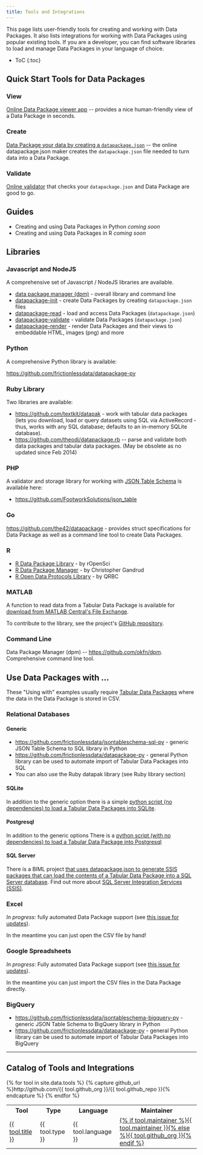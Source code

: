 ```yaml
---
title: Tools and Integrations
---
```


This page lists user-friendly tools for creating and working with Data Packages.  It also lists integrations for working with Data Packages using popular existing tools.  If you are a developer, you can find software libraries to load and manage Data Packages in your language of choice.

* ToC
{:toc}

## Quick Start Tools for Data Packages

### View

[Online Data Package viewer app][viewer-app] -- provides a nice human-friendly view of a Data Package in seconds.

[viewer-app]: http://data.okfn.org/tools/view

### Create

[Data Package your data by creating a `datapackage.json`][create-app] -- the online datapackage.json maker creates the <code>datapackage.json</code> file needed to turn data into a Data Package.

[create-app]: http://datapackagist.okfnlabs.org/

### Validate

[Online validator][validate-app] that checks your <code>datapackage.json</code> and Data Package are good to go.

[validate-app]: http://data.okfn.org/tools/validate

## Guides

* Creating and using Data Packages in Python *coming soon*
* Creating and using Data Packages in R *coming soon*

## Libraries

### Javascript and NodeJS

A comprehensive set of Javascript / NodeJS libraries are available.

* <a href="https://github.com/frictionlessdata/dpm">data package manager (dpm)</a> - overall library and command line
* <a href="https://github.com/frictionlessdata/datapackage-init-js">datapackage-init</a> - create Data Packages by creating <code>datapackage.json</code> files
* <a href="https://github.com/frictionlessdata/datapackage-read-js">datapackage-read</a> - load and access Data Packages (<code>datapackage.json</code>)
* <a href="https://github.com/frictionlessdata/datapackage-validate-js">datapackage-validate</a> - validate Data Packages (<code>datapackage.json</code>)
* <a href="https://github.com/frictionlessdata/datapackage-render-js">datapackage-render</a> - render Data Packages and their views to embeddable HTML, images (png) and more

### Python

A comprehensive Python library is available:

<https://github.com/frictionlessdata/datapackage-py>

### Ruby Library

Two libraries are available:

* <https://github.com/textkit/datapak> - work with tabular data packages (lets you download, load or query datasets using SQL via ActiveRecord - thus, works with any SQL database; defaults to an in-memory SQLite database).
* <https://github.com/theodi/datapackage.rb> -- parse and validate both data packages and tabular data packages. (May be obsolete as no updated since Feb 2014)

### PHP

A validator and storage library for working with [JSON Table Schema](http://frictionlessdata.io/guides/json-table-schema/) is available here:

* <https://github.com/FootworkSolutions/json_table>

### Go

<https://github.com/the42/datapackage> - provides struct specifications for Data Package as well as a command line tool to create Data Packages.

### R

* <a href="https://github.com/ropenscilabs/datapkg">R Data Package Library</a> - by rOpenSci
* <a href="https://github.com/christophergandrud/dpmr">R Data Package Manager</a> - by Christopher Gandrud
* <a href="https://github.com/QBRC/RODProt">R Open Data Protocols Library</a> - by QRBC

### MATLAB

A function to read data from a Tabular Data Package is available for <a href="http://www.mathworks.com/matlabcentral/fileexchange/47506-read-tabular-data-package">
        download from MATLAB Central's File Exchange</a>.

To contribute to the library, see the project's <a href="https://github.com/KrisKusano/datapackage">GitHub repository</a>.

### Command Line

Data Package Manager (dpm) -- https://github.com/okfn/dpm. Comprehensive command line tool.

## Use Data Packages with ...

These "Using with" examples usually require [Tabular Data Packages][tdp] where the data in the Data Package is stored in CSV.

[tdp]: /guides/tabular-data-package/

### Relational Databases

#### Generic

* <https://github.com/frictionlessdata/jsontableschema-sql-py> - generic JSON Table Schema to SQL library in Python
* <https://github.com/frictionlessdata/datapackage-py> - general Python library can be used to automate import of Tabular Data Packages into SQL
* You can also use the Ruby datapak library (see Ruby library section)

#### SQLite

In addition to the generic option there is a simple <a href="https://github.com/okfn/dptools/blob/master/bin/load-sqlite.py">python script (no dependencies) to load a Tabular Data Packages into SQLite</a>.

#### Postgresql

In addition to the generic options There is a <a href="https://github.com/okfn/dptools/blob/master/bin/load-postgresql.py">python script (with no dependencies) to load a Tabular Data Package into Postgresql</a>

#### SQL Server

There is a BIML project <a href="https://github.com/bimlscript/BETDPI"> that uses datapackage.json to generate SSIS packages that can load the contents of a Tabular Data Package into a SQL Server database</a>. Find out more about <a href="http://en.wikipedia.org/wiki/SQL_Server_Integration_Services">SQL Server Integration Services (SSIS)</a>.

### Excel

*In progress*: fully automated Data Package support (see [this issue for updates][excel-support]).

In the meantime you can just open the CSV file by hand!

[excel-support]: https://github.com/frictionlessdata/ideas/issues/41

### Google Spreadsheets

*In progress*: Fully automated Data Package support (see [this issue for updates][gdocs-support]).

In the meantime you can just import the CSV files in the Data Package directly.

[gdocs-support]: https://github.com/okfn/data.okfn.org/issues/24

### BigQuery

* <https://github.com/frictionlessdata/jsontableschema-bigquery-py> - generic JSON Table Schema to BigQuery library in Python
* <https://github.com/frictionlessdata/datapackage-py> - general Python library can be used to automate import of Tabular Data Packages into BigQuery

---

## Catalog of Tools and Integrations

<table>
  <tr><th>Tool</th><th>Type</th><th>Language</th><th>Maintainer</th></tr>
  {% for tool in site.data.tools %}
  {% capture github_url %}http://github.com/{{ tool.github_org }}/{{ tool.github_repo }}{% endcapture %}
  <tr>
    <td><a href="{% if tool.url %}{{tool.url}}{% else %}{{ github_url }}{% endif %}">{{ tool.title }}</a></td>
    <td>{{ tool.type }}</td>
    <td>{{ tool.language }}</td>
    <td><a href="{% if tool.maintainer_url %}{{ tool.maintainer_url }}{% else %}http://github.com/{{ tool.github_org }}{% endif %}">{% if tool.maintainer %}{{ tool.maintainer }}{% else %}{{ tool.github_org }}{% endif %}</a></td>
  </tr>
  {% endfor %}
</table>

